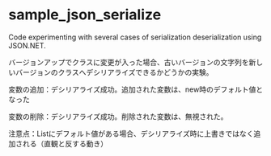 # sample_json_serialize
Code experimenting with several cases of serialization deserialization using JSON.NET.

バージョンアップでクラスに変更が入った場合、古いバージョンの文字列を新しいバージョンのクラスへデシリアライズできるかどうかの実験。

変数の追加：デシリアライズ成功。追加された変数は、new時のデフォルト値となった

変数の削除：デシリアライズ成功。削除された変数は、無視された。

注意点：Listにデフォルト値がある場合、デシリアライズ時に上書きではなく追加される（直観と反する動き）

